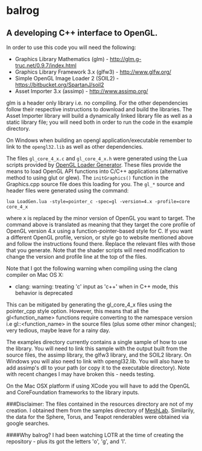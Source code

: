 # balrog

## A developing C++ interface to OpenGL.

In order to use this code you will need the following:

* Graphics Library Mathematics (glm) - http://glm.g-truc.net/0.9.7/index.html
* Graphics Library Framework 3.x (glfw3) - http://www.glfw.org/
* Simple OpenGL Image Loader 2 (SOIL2) - https://bitbucket.org/SpartanJ/soil2
* Asset Importer 3.x (assimp) - http://www.assimp.org/

glm is a header only library i.e. no compiling. For the other dependencies follow their respective instructions to download and build the libraries. The Asset Importer library will build a dynamically linked library file as well as a static library file; you will need both in order to run the code in the example directory.

On Windows when building an opengl application/executable remember to link to the `opengl32.lib` as well as other dependencies.

The files `gl_core_4_x.c` and `gl_core_4_x.h` were generated using the Lua scripts provided by [OpenGL Loader Generator](https://bitbucket.org/alfonse/glloadgen/wiki/Home).
These files provide the means to load OpenGL API functions into C/C++ applications (alternative method to using glut or glew). The `initGraphics()` function in the Graphics.cpp source file does this loading for you.
The `gl_*` source and header files were generated using the command:

`lua LoadGen.lua -style=pointer_c -spec=gl -version=4.x -profile=core core_4_x`

where x is replaced by the minor version of OpenGL you want to target. The command above is translated as meaning that they target the core profile of OpenGL version 4.x using a function-pointer-based style for C. If you want a different OpenGL profile, version, or style go to website mentioned above and follow the instructions found there. Replace the relevant files with those that you generate. Note that the shader scripts will need modification to change the version and profile line at the top of the files.

Note that I got the following warning when compiling using the clang compiler on Mac OS X:  

* clang: warning: treating 'c' input as 'c++' when in C++ mode, this behavior is deprecated

This can be mitigated by generating the gl_core_4_x files using the pointer_cpp style option. However, this means that all the gl<function_name> functions require converting to the namespace version i.e gl::<function_name> in the source files (plus some other minor changes); very tedious, maybe leave for a rainy day.

The examples directory currently contains a single sample of how to use the library. You will need to link this sample with the output built from the source files, the assimp library, the glfw3 library, and the SOIL2 library. On Windows you will also need to link with opengl32.lib. You will also have to add assimp's dll to your path (or copy it to the executable directory). Note with recent changes I may have broken this - needs testing.

On the Mac OSX platform if using XCode you will have to add the OpenGL and CoreFoundation frameworks to the library inputs.

###Disclaimer:
The files contained in the resources directory are not of my creation. I obtained them from the samples directory of [MeshLab](http://meshlab.sourceforge.net/). Similarily, the data for the Sphere, Torus, and Teapot renderables were obtained via google searches.

####Why balrog?
I had been watching LOTR at the time of creating the repository - plus its got the letters 'o', 'g', and 'l'.
